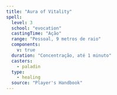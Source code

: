 ```yaml
---
title: "Aura of Vitality"
spell:
  level: 3
  school: "evocation"
  castingTime: "Ação"
  range: "Pessoal, 9 metros de raio"
  components:
    v: true
  duration: "Concentração, até 1 minuto"
  casters:
    - paladin
  type:
    - healing
  source: "Player's Handbook"
---
```

